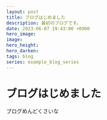 ```yaml
---
layout: post
title: ブログはじめました
description: 最初のブログです。
date: 2023-06-07 19:43:00 +0900
hero_image: 
image: 
hero_height: 
hero_darken: 
tags: blog
series: example_blog_series
---
```


# ブログはじめました

ブログめんどくさいな